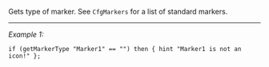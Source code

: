 Gets type of marker. See `CfgMarkers` for a list of standard markers.


---
*Example 1:*
```sqf
if (getMarkerType "Marker1" == "") then { hint "Marker1 is not an icon!" };
```